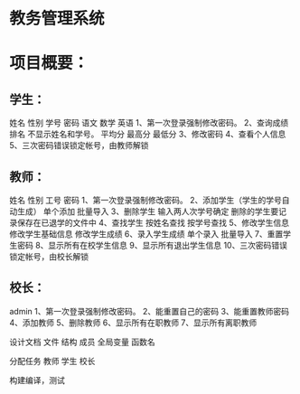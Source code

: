 # 教务管理系统
# 项目概要：
## 学生： 
姓名 性别 学号 密码 语文 数学 英语 
1、第一次登录强制修改密码。 
2、查询成绩 排名 不显示姓名和学号。 平均分 最高分 最低分 
3、修改密码 4、查看个人信息 
5、三次密码错误锁定帐号，由教师解锁

## 教师： 
姓名 性别 工号 密码
1、第一次登录强制修改密码。 
2、添加学生（学生的学号自动生成） 单个添加 批量导入 
3、删除学生 输入两人次学号确定 删除的学生要记录保存在已退学的文件中 
4、查找学生 按姓名查找 按学号查找 
5、修改学生信息 修改学生基础信息 修改学生成绩
6、录入学生成绩 单个录入 批量导入 
7、重置学生密码 
8、显示所有在校学生信息 
9、显示所有退出学生信息 
10、三次密码错误锁定帐号，由校长解锁

## 校长： 
admin 
1、第一次登录强制修改密码。 
2、能重置自己的密码 
3、能重置教师密码 
4、添加教师 
5、删除教师 
6、显示所有在职教师 
7、显示所有离职教师

设计文档 文件 结构 成员 全局变量 函数名

分配任务 教师 学生 校长

构建编译，测试
